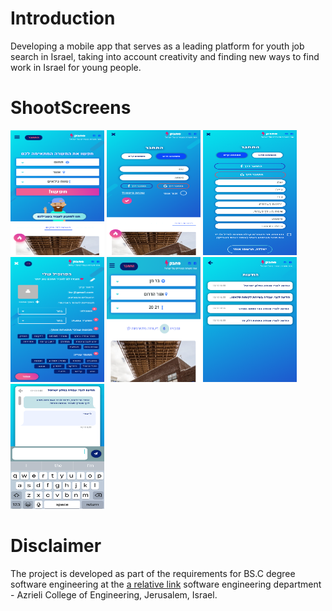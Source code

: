 # Introduction
Developing a mobile app that serves as a leading platform for youth job search in Israel, taking into account creativity and finding new ways to find work in Israel for young people.


# ShootScreens

<img width="150" height="200" src="https://github.com/rashaSheheibar/sahbak/blob/master/Images/image1.png?raw=true" /> 
<img width="150" height="200" src="https://github.com/rashaSheheibar/sahbak/blob/master/Images/image2.png?raw=true" />
<img width="150" height="200" src="https://github.com/rashaSheheibar/sahbak/blob/master/Images/image4.png?raw=true" />
<img width="150" height="200" src="https://github.com/rashaSheheibar/sahbak/blob/master/Images/image5.png?raw=true" />
<img width="150" height="200" src="https://github.com/rashaSheheibar/sahbak/blob/master/Images/image6.png?raw=true" />
<img width="150" height="200" src="https://github.com/rashaSheheibar/sahbak/blob/master/Images/image7.png?raw=true" />
<img width="150" height="200" src="https://github.com/rashaSheheibar/sahbak/blob/master/Images/image8.png?raw=true" />


# Disclaimer

The project is developed as part of the requirements for BS.C degree software engineering at the  [a relative link](another-page.md) software engineering department - Azrieli College of Engineering, Jerusalem, Israel.
